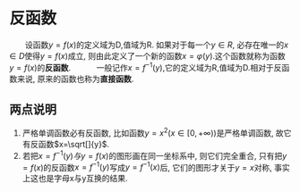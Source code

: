 # 反函数

&emsp;&emsp;设函数$y=f(x)$的定义域为D,值域为R. 如果对于每一个$y\in R$, 必存在唯一的$x \in D$使得$y=f(x)$成立, 则由此定义了一个新的函数$x=\varphi(y)$.这个函数就称为函数$y=f(x)$的**反函数**.
&emsp;&emsp;&emsp;一般记作$x=f^{-1}(y)$,它的定义域为R,值域为D.相对于反函数来说, 原来的函数也称为**直接函数**.

## 两点说明

1. 严格单调函数必有反函数, 比如函数$y=x^2(x\in [0,+\infty))$是严格单调函数, 故它有反函数$x=\sqrt[]{y}$.
2. 若把$x=f^{-1}(y)与y=f(x)$的图形画在同一坐标系中, 则它们完全重合, 只有把$y=f(x)$的反函数$x=f^{-1}(y)$写成$y=f^{-1}(x)$后, 它们的图形才关于$y=x$对称, 事实上这也是字母x与y互换的结果.
